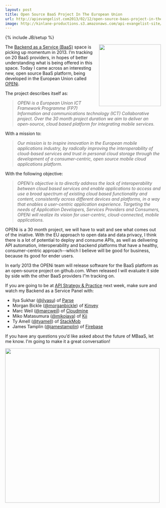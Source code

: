 ```yaml
---
layout: post
title: Open Source BaaS Project In The European Union
url: http://apievangelist.com2013/02/12/open-source-baas-project-in-the-european-union/
image: http://kinlane-productions.s3.amazonaws.com/api-evangelist-site/blog/openi-logo.png
---
```

{% include JB/setup %}
<p>
     <a href="http://www.openi-ict.eu/" target="_blank"><img src="https://s3.amazonaws.com/kinlane-productions/baas/openi/openi-logo.png"  width="200" align="right" /></a>
</p>
<p>
     The <a title="Backend as a Service" href="/trends/baas.php">Backend as a Service (BaaS)</a> space is picking up momentum in 2013. I’m tracking on 20 BaaS providers, in hopes of better understanding what is being offered in this space. Today I came across an interesting new, open source BaaS platform, being developed in the European Union called <a href="http://www.openi-ict.eu/" target="_blank">OPENi</a>.
</p>
<p>
     The project describes itself as:
</p>
<blockquote>
     <em>OPENi is a European Union ICT Framework Programme (FP7) Information and communications technology (ICT) Collaborative project. Over the 30 month project duration we aim to deliver an open-source, cloud based platform for integrating mobile services.</em>
</blockquote>
<p>
     With a mission to:
</p>
<blockquote>
     <em>Our mission is to inspire innovation in the European mobile applications industry, by radically improving the interoperability of cloud-based services and trust in personal cloud storage through the development of a consumer-centric, open source mobile cloud applications platform.</em>
</blockquote>
<p>
     With the following objective:
</p>
<blockquote>
     <em>OPENi’s objective is to directly address the lack of interoperability between cloud based services and enable applications to access and use a broad spectrum of existing cloud based functionality and content, consistently across different devices and platforms, in a way that enables a user-centric application experience. Targeting the needs of Application Developers, Services Providers and Consumers, OPENi will realize its vision for user-centric, cloud-connected, mobile applications.</em>
</blockquote>
<p>
     OPENi is a 30 month project, we will have to wait and see what comes out of the iniative. With the EU approach to open data and data privacy, I think there is a lot of potential to deploy and consume APIs, as well as delivering API automation, interoperability and backend platforms that have a healthy, consumer-centric approach--which I believe will be good for business, because its good for ender users.
</p>
<p>
     In early 2013 the OPENi team will release software for the BaaS platform as an open-source project on github.com. When released I will evaluate it side by side with the other BaaS providers I”m tracking on.
</p>
<p>
     If you are going to be at <a href="http://www.apistrategyconference.com/">API Strategy &amp; Practice</a> next week, make sure and watch my Backend as a Service Panel with:
</p>
<ul>
     <li>Ilya Sukhar (<a href="https://twitter.com/ilyasu">@ilyasu</a>) of <a href="http://www.parse.com/" target="_blank">Parse</a>
     </li>
     <li>Morgan Bickle (<a href="https://twitter.com/morganbickle">@morganbickle</a>) of <a href="http://www.kinvey.com/" target="_blank">Kinvey</a>
     </li>
     <li>Marc Weil (<a href="https://twitter.com/marcweil">@marcweil</a>) of <a href="https://cloudmine.me/" target="_blank">Cloudmine</a>
     </li>
     <li>Miko Matasumura (<a href="https://twitter.com/mikojava">@mikojava</a>) of <a href="http://kii.com/" target="_blank">Kii</a>
     </li>
     <li>Ty Amell (<a href="https://twitter.com/tyamell">@tyamell</a>) of <a href="https://www.stackmob.com/" target="_blank">StackMob</a> 
     </li>
     <li>James Tamplin (<a href="https://twitter.com/jamestamplin">@jamestamplin</a>) of <a href="https://www.firebase.com/" target="_blank">Firebase</a>
     </li>
</ul>
<p>
     If you have any questions you’d like asked about the future of MBaaS, let me know. I'm going to make it a great conversation!
</p>
<p>
     <a href="http://www.openi-ict.eu/open-source/" target="_blank"><img src="https://s3.amazonaws.com/kinlane-productions/baas/openi/openi-concept.png"  width="500" /></a>
</p>
